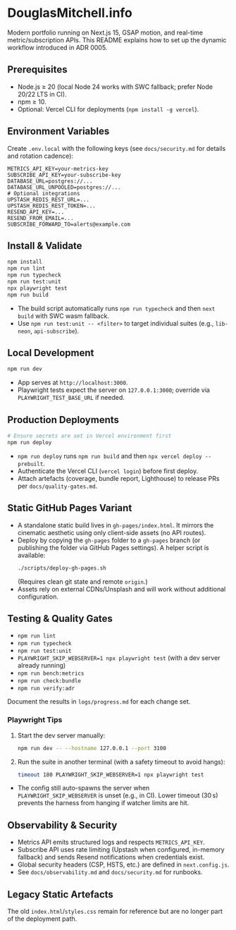 # DouglasMitchell.info

Modern portfolio running on Next.js 15, GSAP motion, and real-time metric/subscription APIs. This README explains how to set up the dynamic workflow introduced in ADR 0005.

## Prerequisites

- Node.js ≥ 20 (local Node 24 works with SWC fallback; prefer Node 20/22 LTS in CI).
- npm ≥ 10.
- Optional: Vercel CLI for deployments (`npm install -g vercel`).

## Environment Variables

Create `.env.local` with the following keys (see `docs/security.md` for details and rotation cadence):

```
METRICS_API_KEY=your-metrics-key
SUBSCRIBE_API_KEY=your-subscribe-key
DATABASE_URL=postgres://...
DATABASE_URL_UNPOOLED=postgres://...
# Optional integrations
UPSTASH_REDIS_REST_URL=...
UPSTASH_REDIS_REST_TOKEN=...
RESEND_API_KEY=...
RESEND_FROM_EMAIL=...
SUBSCRIBE_FORWARD_TO=alerts@example.com
```

## Install & Validate

```bash
npm install
npm run lint
npm run typecheck
npm run test:unit
npx playwright test
npm run build
```

- The build script automatically runs `npm run typecheck` and then `next build` with SWC wasm fallback.
- Use `npm run test:unit -- <filter>` to target individual suites (e.g., `lib-neon`, `api-subscribe`).

## Local Development

```bash
npm run dev
```

- App serves at `http://localhost:3000`.
- Playwright tests expect the server on `127.0.0.1:3000`; override via `PLAYWRIGHT_TEST_BASE_URL` if needed.

## Production Deployments

```bash
# Ensure secrets are set in Vercel environment first
npm run deploy
```

- `npm run deploy` runs `npm run build` and then `npx vercel deploy --prebuilt`.
- Authenticate the Vercel CLI (`vercel login`) before first deploy.
- Attach artefacts (coverage, bundle report, Lighthouse) to release PRs per `docs/quality-gates.md`.

## Static GitHub Pages Variant

- A standalone static build lives in `gh-pages/index.html`. It mirrors the cinematic aesthetic using only client-side assets (no API routes).
- Deploy by copying the `gh-pages` folder to a `gh-pages` branch (or publishing the folder via GitHub Pages settings). A helper script is available:
  ```bash
  ./scripts/deploy-gh-pages.sh
  ```
  (Requires clean git state and remote `origin`.)
- Assets rely on external CDNs/Unsplash and will work without additional configuration.

## Testing & Quality Gates

- `npm run lint`
- `npm run typecheck`
- `npm run test:unit`
- `PLAYWRIGHT_SKIP_WEBSERVER=1 npx playwright test` (with a dev server already running)
- `npm run bench:metrics`
- `npm run check:bundle`
- `npm run verify:adr`

Document the results in `logs/progress.md` for each change set.

### Playwright Tips

1. Start the dev server manually:
   ```bash
   npm run dev -- --hostname 127.0.0.1 --port 3100
   ```
2. Run the suite in another terminal (with a safety timeout to avoid hangs):
   ```bash
   timeout 180 PLAYWRIGHT_SKIP_WEBSERVER=1 npx playwright test
   ```

- The config still auto-spawns the server when `PLAYWRIGHT_SKIP_WEBSERVER` is unset (e.g., in CI). Lower timeout (30 s) prevents the harness from hanging if watcher limits are hit.

## Observability & Security

- Metrics API emits structured logs and respects `METRICS_API_KEY`.
- Subscribe API uses rate limiting (Upstash when configured, in-memory fallback) and sends Resend notifications when credentials exist.
- Global security headers (CSP, HSTS, etc.) are defined in `next.config.js`.
- See `docs/observability.md` and `docs/security.md` for runbooks.

## Legacy Static Artefacts

The old `index.html`/`styles.css` remain for reference but are no longer part of the deployment path.
